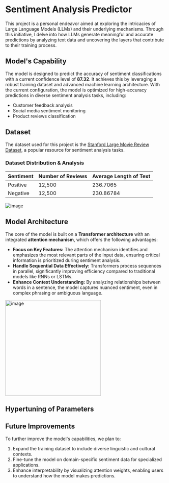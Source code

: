 # Sentiment Analysis Predictor

This project is a personal endeavor aimed at exploring the intricacies of Large Language Models (LLMs) and their underlying mechanisms. Through this initiative, I delve into how LLMs generate meaningful and accurate predictions by analyzing text data and uncovering the layers that contribute to their training process.

## Model's Capability
The model is designed to predict the accuracy of sentiment classifications with a current confidence level of **87.32**. It achieves this by leveraging a robust training dataset and advanced machine learning architecture. With the current configuration, the model is optimized for high-accuracy predictions in diverse sentiment analysis tasks, including:  
- Customer feedback analysis  
- Social media sentiment monitoring  
- Product reviews classification    


## Dataset

The dataset used for this project is the [Stanford Large Movie Review Dataset](https://ai.stanford.edu/~amaas/data/sentiment/), a popular resource for sentiment analysis tasks.
### Dataset Distribution & Analysis

| Sentiment | Number of Reviews | Average Length of Text | 
|-----------|-------------------|------------------------|
| Positive  | 12,500            | 236.7065               |
| Negative  | 12,500            | 230.86784              |
![image](https://github.com/user-attachments/assets/a466fe23-2e42-4009-9d70-1c0018fc2d50)

## Model Architecture  
The core of the model is built on a **Transformer architecture** with an integrated **attention mechanism**, which offers the following advantages:  
- **Focus on Key Features:** The attention mechanism identifies and emphasizes the most relevant parts of the input data, ensuring critical information is prioritized during sentiment analysis.  
- **Handle Sequential Data Effectively:** Transformers process sequences in parallel, significantly improving efficiency compared to traditional models like RNNs or LSTMs.  
- **Enhance Context Understanding:** By analyzing relationships between words in a sentence, the model captures nuanced sentiment, even in complex phrasing or ambiguous language.  
<img src="https://github.com/user-attachments/assets/9cd96477-14a2-4cc3-a57c-1d31e2fb0cfc" alt="image" width="300"/>

## Hypertuning of Parameters


## Future Improvements  
To further improve the model's capabilities, we plan to:  
1. Expand the training dataset to include diverse linguistic and cultural contexts.  
2. Fine-tune the model on domain-specific sentiment data for specialized applications.  
3. Enhance interpretability by visualizing attention weights, enabling users to understand how the model makes predictions.  
